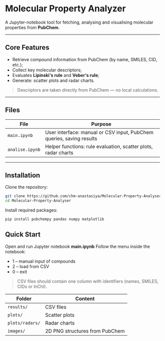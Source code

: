 # Molecular Property Analyzer
A Jupyter-notebook tool for fetching, analysing and visualising molecular properties from **PubChem**.

---

## Core Features
- Retrieve compound information from PubChem (by name, SMILES, CID, etc.);
- Collect key molecular descriptors;
- Evaluates **Lipinski's rule** and **Veber's rule**;
- Generate: scatter plots and radar charts.

> Descriptors are taken directly from PubChem — no local calculations.
> 
---

## Files

| File | Purpose |
|------|---------|
| `main.ipynb` | User interface: manual or CSV input, PubChem queries, saving results |
| `analise.ipynb` | Helper functions: rule evaluation, scatter plots, radar charts |

---
## Installation

Clone the repository:

```bash
git clone https://github.com/chm-anastasiya/Molecular-Property-Analyser.git
cd Molecular-Property-Analyser
```
Install required packages:

```bash
pip install pubchempy pandas numpy matplotlib
```

## Quick Start
Open and run Jupyter notebook **main.ipynb**
Follow the menu inside the notebook:
* 1 – manual input of compounds
* 2 – load from CSV
* 0 – exit
  
> CSV files should contain one column with identifiers (names, SMILES, CIDs or InChI).

| Folder          | Content                         |
| --------------- | ------------------------------- |
| `results/`      | CSV files                       |                  
| `plots/`        | Scatter plots                   |
| `plots/radars/` | Radar charts                    |
| `images/`       | 2D PNG structures from PubChem  |
